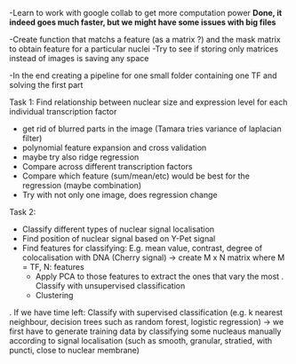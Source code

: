 -Learn to work with google collab to get more computation power   __Done, it indeed goes much faster, but we might have some issues with big files__  

-Create function that matchs a feature (as a matrix ?) and the mask matrix to obtain feature for a particular nuclei
-Try to see if storing only matrices instead of images is saving any space

-In the end creating a pipeline for one small folder containing one TF and solving the first part

Task 1: Find relationship between nuclear size and expression level for each individual transcription factor
- get rid of blurred parts in the image (Tamara tries variance of laplacian filter)
- polynomial feature expansion and cross validation 
- maybe try also ridge regression
- Compare across different transcription factors
- Compare which feature (sum/mean/etc) would be best for the regression (maybe combination)
- Try with not only one image, does regression change 

Task 2: 
- Classify different types of nuclear signal localisation 
- Find position of nuclear signal based on Y-Pet signal
- Find features for classifying: E.g. mean value, contrast, degree of colocalisation with DNA (Cherry signal) -> create M x N matrix where M = TF, N: features
    - Apply PCA to those features to extract the ones that vary the most
. Classify with unsupervised classification 
    - Clustering

. If we have time left: Classify with supervised classification (e.g. k nearest neighbour, decision trees such as random forest, logistic regression) -> we first have to   generate training data by classifying some nucleaus manually according to signal localisation (such as smooth, granular, stratied, with puncti, close to nuclear         membrane) 

